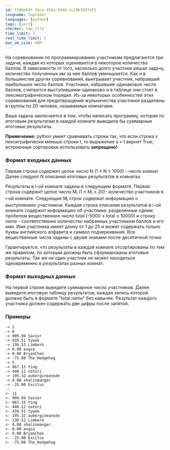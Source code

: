 ```yaml
---
id: f39bb64f-26ca-458a-b9dd-3c29b39374f5
longname: TopCoder
languages: [python]
tags: [sort]
checker: cmp_file
time_limit: 1
real_time_limit: 5
max_vm_size: 64M
---
```



На соревновании по программированию участникам предлагаются три задачи, каждая из которых оценивается в некоторое количество баллов. В зависимости от того, насколько долго участник решал задачу, количество полученных им за нее баллов уменьшается. Как и в большинстве других соревнований, выигрывает участник, набравший наибольшее число баллов. Участники, набравшие одинаковое число баллов, считаются выступившими одинаково и в таблице они стоят в лексикографическом порядке. Из-за некоторых особенностей этих соревнований для предотвращения жульничества участники разделены в группы по 20 человек, называемые комнатами.

Ваша задача заключается в том, чтобы написать программу, которая по итоговым результатам в каждой комнате выводила бы суммарные итоговые результаты.<br>

**Примечение:** python умеет сравнивать строки так, что если строка s лексиграфически меньше строки t, то выражение s < t вернет True; встроенные сортировки использовать **запрещено!**

### Формат входных данных

Первая строка содержит целое число N (1 ≤ N ≤ 1000) - число комнат. Далее следуют N описаний итоговых результатов в комнатах.

Результаты в i-ой комнате заданы в следующем формате. Первая строка содержит целое число M<sub>i</sub> (1 ≤ M<sub>i</sub> ≤ 20)- количество участников в i-ой комнате. Следующие M<sub>i</sub> строк содержат информацию о выступлениях участников. Каждая строка описания результатов в i-ой комнате содержит информацию об участнике: разделенные одним пробелом вещественное число total (-5000 ≤ total ≤ 10000) и строку name - соответственно количество набранных участником баллов и его имя. Имя участника имеет длину от 1 до 25 и может содержать только буквы английского алфавита и символ подчеркивания. Все вещественные числа заданы с двумя знаками после десятичной точки.

Гарантируется, что результаты в каждой комнате отсортированы по тем же правилом, по которым должны быть сформированы итоговые результаты. Так же ни один участник не может находиться одновременно в результатах разных комнат.

### Формат выходных данных

На первой строке выведите суммарное число участников. Далее выведите итоговую таблицу результатов, каждая запись которой должна быть в формате "total name" без кавычек. Результат каждого участника должен содержать две цифры после запятой.

### Примеры

```
-> 2
-> 6
-> 909.94 Savior
-> 439.51 tywok
-> 130.52 LimberG
-> 0.00 angsa
-> 0.00 BryanChen
-> -75.00 The_Hedgehog
-> 5
-> 867.15 Ying
-> 448.12 natori
-> 195.32 aubergineanode
-> 0.00 shalinmangar
-> -25.00 Excilus
--
<- 11
<- 909.94 Savior
<- 867.15 Ying
<- 448.12 natori
<- 439.51 tywok
<- 195.32 aubergineanode
<- 130.52 LimberG
<- 0.00 shalinmangar
<- 0.00 angsa
<- 0.00 BryanChen
<- -25.00 Excilus
<- -75.00 The_Hedgehog
```
